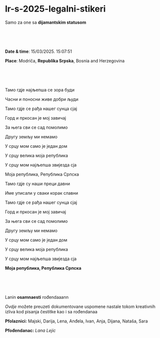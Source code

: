 # lr-s-2025-legalni-stikeri

Samo za one sa **dijamantskim statusom**


<br>

<br>

<br>


**Date & time**: 15/03/2025. 15:07:51

**Place**: Modriča, **Republika Srpska**, Bosnia and Herzegovina


<br>

<br>

<br>


Тамо гдје најљепша се зора буди


Часни и поносни живе добри људи


Тамо гдје се рађа нашег сунца сјај


Горд и пркосан је мој завичај


За њега сви се сад помолимо


Другу земљу ми немамо


У срцу мом само је један дом


У срцу велика моја република


У срцу мом најљепша звијезда сја


Моја република, Република Српска


Тамо гдје су наши преци давни


Име уписали у сваки корак славни


Тамо гдје се рађа нашег сунца сјај


Горд и пркосан је мој завичај


За њега сви се сад помолимо


Другу земљу ми немамо


У срцу мом само је један дом


У срцу велика моја република


У срцу мом најљепша звијезда сја


**Моја република, Република Српска**

<br>

<br>

<br>

Lanin **osamnaesti** rođendaaann


*Ovdje* možete preuzeti dokumentovane uspomene nastale tokom kreativnih izliva kod pisanja čestitke kao i sa rođendanaa

**Pfolaznici:** Majski, Darija, Lena, Anđela, Ivan, Anja, Dijana, Nataša, Sara


**Pfođendanac:** *Lana Lejic*
